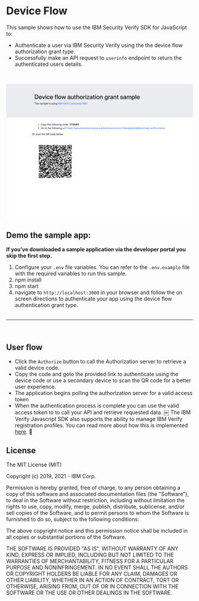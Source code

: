 # Device Flow

This sample shows how to use the IBM Security Verify SDK for JavaScript to:
- Authenticate a user via IBM Security Verify using the the device flow authorization grant type.
- Successfully make an API request to `userinfo` endpoint to return the authenticated users details.

<br>

![screenshot](screenshot.png)

## Demo the sample app:
**If you've downloaded a sample application via the developer portal you skip the first step.**
1. Configure your `.env` file variables. You can refer to the `.env.example` file with the required variables to run this sample.
2. npm install
3. npm start
4. navigate to `http://localhost:3000` in your browser and follow the on screen directions to authenticate your app using the device flow authentication grant type.
<br><br>
---
<br>

## User flow
- Click the `Authorize` button to call the Authorization server to retrieve a valid device code.
- Copy the code and goto the provided link to authenticate using the device code or use a secondary device to scan the QR code for a better user experience.
- The application begins polling the authorization server for a valid access token
- When the authentication process is complete you can use the valid access token to to call your API and retrieve requested data.
￼
The IBM Verify Javascript SDK also supports the ability to manage IBM Verify registration profiles. You can read more about how this is implemented [here](http://developer.ice.ibmcloud.com/verify/javascript/ibm-verify-sdk-object-model/authenticator-context). :rocket:

## License

The MIT License (MIT)

Copyright (c) 2019, 2021 - IBM Corp.

Permission is hereby granted, free of charge, to any person obtaining a copy of this software and associated documentation files (the "Software"), to deal in the Software without restriction, including without limitation the rights to use, copy, modify, merge, publish, distribute, sublicense, and/or sell copies of the Software, and to permit persons to whom the Software is furnished to do so, subject to the following conditions:

The above copyright notice and this permission notice shall be included in all copies or substantial portions of the Software.

THE SOFTWARE IS PROVIDED "AS IS", WITHOUT WARRANTY OF ANY KIND, EXPRESS OR IMPLIED, INCLUDING BUT NOT LIMITED TO THE WARRANTIES OF MERCHANTABILITY, FITNESS FOR A PARTICULAR PURPOSE AND NONINFRINGEMENT. IN NO EVENT SHALL THE AUTHORS OR COPYRIGHT HOLDERS BE LIABLE FOR ANY CLAIM, DAMAGES OR OTHER LIABILITY, WHETHER IN AN ACTION OF CONTRACT, TORT OR OTHERWISE, ARISING FROM, OUT OF OR IN CONNECTION WITH THE SOFTWARE OR THE USE OR OTHER DEALINGS IN THE SOFTWARE.